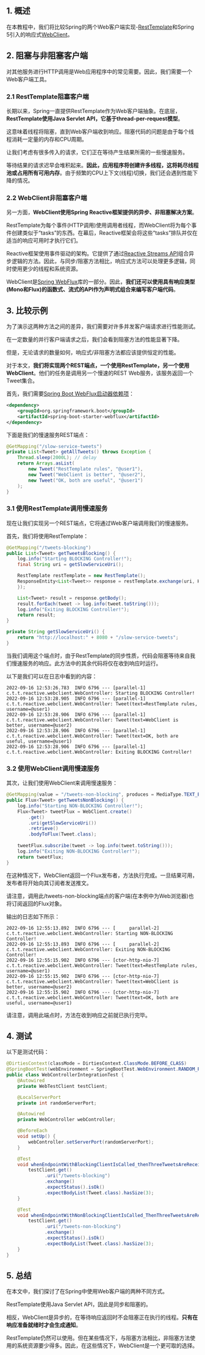 ## 1. 概述

在本教程中，我们将比较Spring的两个Web客户端实现-[RestTemplate](https://www.baeldung.com/rest-template)和Spring 5引入的响应式[WebClient](https://www.baeldung.com/spring-5-webclient)。

## 2. 阻塞与非阻塞客户端

对其他服务进行HTTP调用是Web应用程序中的常见需要。因此，我们需要一个Web客户端工具。

### 2.1 RestTemplate阻塞客户端

长期以来，Spring一直提供RestTemplate作为Web客户端抽象。在底层，**RestTemplate使用Java Servlet API，它基于thread-per-request模型**。

这意味着线程将阻塞，直到Web客户端收到响应。阻塞代码的问题是由于每个线程消耗一定量的内存和CPU周期。

让我们考虑有很多传入的请求，它们正在等待产生结果所需的一些慢速服务。

等待结果的请求迟早会堆积起来。**因此，应用程序将创建许多线程，这将耗尽线程池或占用所有可用内存**。由于频繁的CPU上下文(线程)切换，我们还会遇到性能下降的情况。

### 2.2 WebClient非阻塞客户端

另一方面，**WebClient使用Spring Reactive框架提供的异步、非阻塞解决方案**。

RestTemplate为每个事件(HTTP调用)使用调用者线程，而WebClient将为每个事件创建类似于“tasks”的东西。在幕后，Reactive框架会将这些“tasks”排队并仅在适当的响应可用时才执行它们。

Reactive框架使用事件驱动的架构。它提供了通过[Reactive Streams API](https://www.baeldung.com/java-9-reactive-streams)组合异步逻辑的方法。因此，与同步/阻塞方法相比，响应式方法可以处理更多逻辑，同时使用更少的线程和系统资源。

WebClient是[Spring WebFlux](https://www.baeldung.com/spring-webflux)库的一部分。因此，**我们还可以使用具有响应类型(Mono和Flux)的函数式、流式的API作为声明式组合来编写客户端代码**。

## 3. 比较示例

为了演示这两种方法之间的差异，我们需要对许多并发客户端请求进行性能测试。

在一定数量的并行客户端请求之后，我们会看到阻塞方法的性能显著下降。

但是，无论请求的数量如何，响应式/非阻塞方法都应该提供恒定的性能。

对于本文，**我们将实现两个REST端点，一个使用RestTemplate，另一个使用WebClient**。他们的任务是调用另一个慢速的REST Web服务，该服务返回一个Tweet集合。

首先，我们需要[Spring Boot WebFlux启动器依赖项](https://search.maven.org/search?q=a:spring-boot-starter-webflux)：

```xml
<dependency>
    <groupId>org.springframework.boot</groupId>
    <artifactId>spring-boot-starter-webflux</artifactId>
</dependency>
```

下面是我们的慢速服务REST端点：

```java
@GetMapping("/slow-service-tweets")
private List<Tweet> getAllTweets() throws Exception {
    Thread.sleep(2000L); // delay
    return Arrays.asList(
        new Tweet("RestTemplate rules", "@user1"),
        new Tweet("WebClient is better", "@user2"),
        new Tweet("OK, both are useful", "@user1")
    );
}
```

### 3.1 使用RestTemplate调用慢速服务

现在让我们实现另一个REST端点，它将通过Web客户端调用我们的慢速服务。

首先，我们将使用RestTemplate：

```java
@GetMapping("/tweets-blocking")
public List<Tweet> getTweetsBlocking() {
    log.info("Starting BLOCKING Controller!");
    final String uri = getSlowServiceUri();

    RestTemplate restTemplate = new RestTemplate();
    ResponseEntity<List<Tweet>> response = restTemplate.exchange(uri, HttpMethod.GET, null, new ParameterizedTypeReference<>() {
    });

    List<Tweet> result = response.getBody();
    result.forEach(tweet -> log.info(tweet.toString()));
    log.info("Exiting BLOCKING Controller!");
    return result;
}

private String getSlowServiceUri() {
    return "http://localhost:" + 8080 + "/slow-service-tweets";
}
```

当我们调用这个端点时，由于RestTemplate的同步性质，代码会阻塞等待来自我们慢速服务的响应。此方法中的其余代码将仅在收到响应时运行。

以下是我们可以在日志中看到的内容：

```shell
2022-09-16 12:53:26.783  INFO 6796 --- [parallel-1] c.t.t.reactive.webclient.WebController: Starting BLOCKING Controller!
2022-09-16 12:53:28.905  INFO 6796 --- [parallel-1] c.t.t.reactive.webclient.WebController: Tweet(text=RestTemplate rules, username=@user1)
2022-09-16 12:53:28.906  INFO 6796 --- [parallel-1] c.t.t.reactive.webclient.WebController: Tweet(text=WebClient is better, username=@user2)
2022-09-16 12:53:28.906  INFO 6796 --- [parallel-1] c.t.t.reactive.webclient.WebController: Tweet(text=OK, both are useful, username=@user1)
2022-09-16 12:53:28.906  INFO 6796 --- [parallel-1] c.t.t.reactive.webclient.WebController: Exiting BLOCKING Controller!
```

### 3.2 使用WebClient调用慢速服务

其次，让我们使用WebClient来调用慢速服务：

```java
@GetMapping(value = "/tweets-non-blocking", produces = MediaType.TEXT_EVENT_STREAM_VALUE)
public Flux<Tweet> getTweetsNonBlocking() {
    log.info("Starting NON-BLOCKING Controller!");
    Flux<Tweet> tweetFlux = WebClient.create()
        .get()
        .uri(getSlowServiceUri())
        .retrieve()
        .bodyToFlux(Tweet.class);
    
    tweetFlux.subscribe(tweet -> log.info(tweet.toString()));
    log.info("Exiting NON-BLOCKING Controller!");
    return tweetFlux;
}
```

在这种情况下，WebClient返回一个Flux发布者，方法执行完成。一旦结果可用，发布者将开始向其订阅者发送推文。

请注意，调用此/tweets-non-blocking端点的客户端(在本例中为Web浏览器)也将订阅返回的Flux对象。

输出的日志如下所示：

```shell
2022-09-16 12:55:13.892  INFO 6796 --- [     parallel-2] c.t.t.reactive.webclient.WebController: Starting NON-BLOCKING Controller!
2022-09-16 12:55:13.893  INFO 6796 --- [     parallel-2] c.t.t.reactive.webclient.WebController: Exiting NON-BLOCKING Controller!
2022-09-16 12:55:15.902  INFO 6796 --- [ctor-http-nio-7] c.t.t.reactive.webclient.WebController: Tweet(text=RestTemplate rules, username=@user1)
2022-09-16 12:55:15.902  INFO 6796 --- [ctor-http-nio-7] c.t.t.reactive.webclient.WebController: Tweet(text=WebClient is better, username=@user2)
2022-09-16 12:55:15.902  INFO 6796 --- [ctor-http-nio-7] c.t.t.reactive.webclient.WebController: Tweet(text=OK, both are useful, username=@user1)
```

请注意，调用此端点时，方法在收到响应之前就已执行完毕。

## 4. 测试

以下是测试代码：

```java
@DirtiesContext(classMode = DirtiesContext.ClassMode.BEFORE_CLASS)
@SpringBootTest(webEnvironment = SpringBootTest.WebEnvironment.RANDOM_PORT, classes = WebClientApplication.class)
public class WebControllerIntegrationTest {
    @Autowired
    private WebTestClient testClient;

    @LocalServerPort
    private int randomServerPort;

    @Autowired
    private WebController webController;

    @BeforeEach
    void setUp() {
        webController.setServerPort(randomServerPort);
    }

    @Test
    void whenEndpointWithBlockingClientIsCalled_thenThreeTweetsAreReceived() {
        testClient.get()
              .uri("/tweets-blocking")
              .exchange()
              .expectStatus().isOk()
              .expectBodyList(Tweet.class).hasSize(3);
    }

    @Test
    void whenEndpointWithNonBlockingClientIsCalled_ThenThreeTweetsAreReceived() {
        testClient.get()
              .uri("/tweets-non-blocking")
              .exchange()
              .expectStatus().isOk()
              .expectBodyList(Tweet.class).hasSize(3);
    }
}
```

## 5. 总结

在本文中，我们探讨了在Spring中使用Web客户端的两种不同方式。

RestTemplate使用Java Servlet API，因此是同步和阻塞的。

相反，WebClient是异步的，在等待响应返回时不会阻塞正在执行的线程。**只有在响应准备就绪时才会生成通知**。

RestTemplate仍然可以使用。但在某些情况下，与阻塞方法相比，非阻塞方法使用的系统资源要少得多。因此，在这些情况下，WebClient是一个更可取的选择。